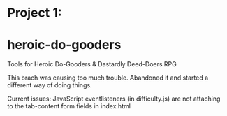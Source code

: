 # Project 1:
# heroic-do-gooders
Tools for Heroic Do-Gooders &amp; Dastardly Deed-Doers RPG

This brach was causing too much trouble. Abandoned it and started a different way of doing things.

Current issues:
JavaScript eventlisteners (in difficulty.js) are not attaching to the tab-content form fields in index.html
